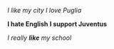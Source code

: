 *I like my city*
_I love Puglia_

**I hate English**
__I support Juventus__

_I really **like** my school_
